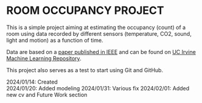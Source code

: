 
# ROOM OCCUPANCY PROJECT

This is a simple project aiming at estimating the occupancy (count) of a room using data recorded by different sensors (temperature, CO2, sound, light and motion) as a function of time.

Data are based on a [paper published in IEEE](https://ieeexplore.ieee.org/document/8644432) and can be found on [UC Irvine Machine Learning Repository](https://archive.ics.uci.edu/dataset/864/room+occupancy+estimation).

This project also serves as a test to start using Git and GitHub.

2024/01/14: Created\
2024/01/20: Added modeling 
2024/01/31: Various fix
2024/02/01: Added new cv and Future Work section




